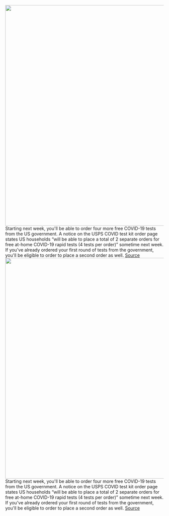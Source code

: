 <img src='https://cdn.vox-cdn.com/thumbor/aAhkOgWQxxeXpYhv7U3Zq3UgDGg=/0x0:5000x3333/1200x800/filters:focal(2100x1267:2900x2067)/cdn.vox-cdn.com/uploads/chorus_image/image/70571448/1237415790.0.jpg' width='700px' /><br/>
Starting next week, you'll be able to order four more free COVID-19 tests from the US government. A notice on the USPS COVID test kit order page states US households “will be able to place a total of 2 separate orders for free at-home COVID-19 rapid tests (4 tests per order)” sometime next week. If you've already ordered your first round of tests from the government, you'll be eligible to order to place a second order as well.
<a href='https://www.theverge.com/2022/3/2/22958666/psa-second-round-free-covid-tests-next-week-government-usps'> Source <a/><img src='https://cdn.vox-cdn.com/thumbor/aAhkOgWQxxeXpYhv7U3Zq3UgDGg=/0x0:5000x3333/1200x800/filters:focal(2100x1267:2900x2067)/cdn.vox-cdn.com/uploads/chorus_image/image/70571448/1237415790.0.jpg' width='700px' /><br/>
Starting next week, you'll be able to order four more free COVID-19 tests from the US government. A notice on the USPS COVID test kit order page states US households “will be able to place a total of 2 separate orders for free at-home COVID-19 rapid tests (4 tests per order)” sometime next week. If you've already ordered your first round of tests from the government, you'll be eligible to order to place a second order as well.
<a href='https://www.theverge.com/2022/3/2/22958666/psa-second-round-free-covid-tests-next-week-government-usps'> Source <a/>